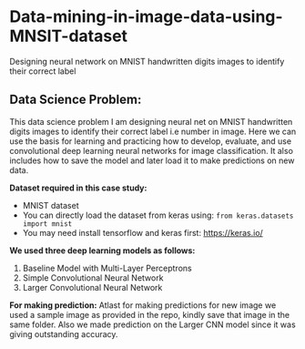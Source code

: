 # Data-mining-in-image-data-using-MNSIT-dataset
Designing neural network on MNIST handwritten digits images to identify their correct label


<h2>Data Science Problem:</h2>
This data science problem I am designing neural net on MNIST handwritten digits images to identify their correct label i.e number in image. 
Here we can use the basis for learning and practicing how to develop, evaluate, and use convolutional deep learning neural networks for image classification. It also includes how to save the model and later load it to make predictions on new data.


**Dataset required in this case study:** 
* MNIST dataset
* You can directly load the dataset from keras using: `from keras.datasets import mnist`
* You may need install tensorflow and keras first: https://keras.io/ 


**We used three deep learning models as follows:**
1) Baseline Model with Multi-Layer Perceptrons
2) Simple Convolutional Neural Network
3) Larger Convolutional Neural Network

**For making prediction:**
Atlast for making predictions for new image we used a sample image as provided in the repo, kindly save that image in the same folder. Also we made prediction on the Larger CNN model since it was giving outstanding accuracy.
